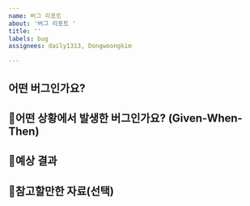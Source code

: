 ```yaml
---
name: 버그 리포트
about: '버그 리포트 '
title: ''
labels: bug
assignees: daily1313, Dongwoongkim

---
```


## 어떤 버그인가요?

> 

## 🚩어떤 상황에서 발생한 버그인가요? (Given-When-Then)

> 

## 🚩예상 결과

> 

## 🚩참고할만한 자료(선택)
